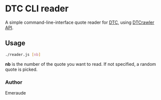 # DTC CLI reader

A simple command-line-interface quote reader for [DTC](http://danstonchat.com), using [DTCrawler API](https://gitlab.com/Emeraude/DTCrawler).

## Usage

```bash
./reader.js [nb]
```

**nb** is the number of the quote you want to read. If not specified, a random quote is picked.

### Author

Emeraude

